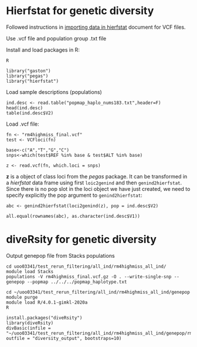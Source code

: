 # Hierfstat for genetic diversity 

Followed instructions in [importing data in hierfstat](https://www2.unil.ch/popgen/teaching/WISG17/import.pdf) document for VCF files.

Use .vcf file and population group .txt file 

Install and load packages in R:

```
R

library("gaston")
library("pegas")
library("hierfstat")
```

Load sample descriptions (populations)

```
ind.desc <- read.table("popmap_haplo_nums183.txt",header=F)
head(ind.desc)
table(ind.desc$V2)
```

Load .vcf file:
```
fn <- "rm4highmiss_final.vcf"
test <- VCFloci(fn)

base<-c("A","T","G","C")
snps<-which(test$REF %in% base & test$ALT %in% base)

z <- read.vcf(fn, which.loci = snps)
```

**z** is a object of class loci from the *pegas* package. It can be transformed in a *hierfstat* data
frame using first ```loic2genind``` and then ```genind2hierfstat```. Since there is no pop slot in the loci
object we have just created, we need to specify explicitly the pop argument to ```genind2hierfstat```:

```
abc <- genind2hierfstat(loci2genind(z), pop = ind.desc$V2) 

all.equal(rownames(abc), as.character(ind.desc$V1))
```

# diveRsity for genetic diversity

Output genepop file from Stacks populations
```
cd uoo03341/test_rerun_filtering/all_ind/rm4highmiss_all_ind/
module load Stacks
populations -V rm4highmiss_final.vcf.gz -O . --write-single-snp --genepop --popmap ../../../popmap_haplotype.txt
```

```
cd ~/uoo03341/test_rerun_filtering/all_ind/rm4highmiss_all_ind/genepop 
module purge
module load R/4.0.1-gimkl-2020a
R
```
```
install.packages("diveRsity")
library(diveRsity)
divBasic(infile = "~/uoo03341/test_rerun_filtering/all_ind/rm4highmiss_all_ind/genepop/rm4highmiss_final.p.snps.genepop", outfile = "diversity_output", bootstraps=10)
```



